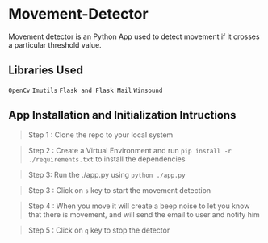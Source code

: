 # Movement-Detector
Movement detector is an Python App used to detect movement if it crosses a particular threshold value.

## Libraries Used
``` OpenCv ```
``` Imutils ```
``` Flask and Flask Mail ```
``` Winsound ```

## App Installation and Initialization Intructions
> Step 1 : Clone the repo to your local system 

> Step 2 : Create a Virtual Environment and run ```pip install -r ./requirements.txt``` to install the dependencies 

> Step 3: Run the ./app.py using ```python ./app.py``` 

> Step 3 : Click on ```s``` key to start the movement detection 

> Step 4 : When you move it will create a beep noise to let you know that there is movement, and will send the email to user and notify him 

> Step 5 : Click on ```q``` key to stop the detector 
